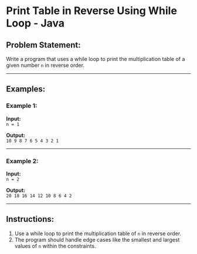 # Print Table in Reverse Using While Loop - Java

## Problem Statement:
Write a program that uses a while loop to print the multiplication table of a given number `n` in reverse order.

---

## Examples:

### Example 1:
**Input:**  
`n = 1`  

**Output:**  
`10 9 8 7 6 5 4 3 2 1`  

---

### Example 2:
**Input:**  
`n = 2`  

**Output:**  
`20 18 16 14 12 10 8 6 4 2`  

---

## Instructions:
1. Use a while loop to print the multiplication table of `n` in reverse order.
2. The program should handle edge cases like the smallest and largest values of `n` within the constraints.


